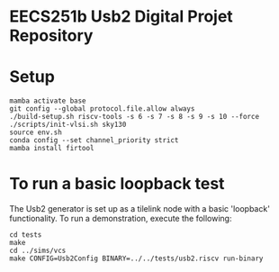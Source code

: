 # EECS251b Usb2 Digital Projet Repository

# Setup
```
mamba activate base
git config --global protocol.file.allow always
./build-setup.sh riscv-tools -s 6 -s 7 -s 8 -s 9 -s 10 --force
./scripts/init-vlsi.sh sky130
source env.sh
conda config --set channel_priority strict
mamba install firtool
```

# To run a basic loopback test
The Usb2 generator is set up as a tilelink node with a basic 'loopback' functionality.
To run a demonstration, execute the following:
```
cd tests
make
cd ../sims/vcs
make CONFIG=Usb2Config BINARY=../../tests/usb2.riscv run-binary
```
